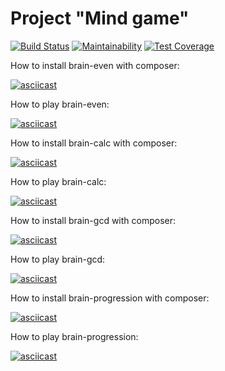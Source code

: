 # Project "Mind game"

[![Build Status](https://travis-ci.com/kalash-job/php-project-lvl1.svg?branch=master)](https://travis-ci.com/kalash-job/php-project-lvl1)
[![Maintainability](https://api.codeclimate.com/v1/badges/b5fa2f16662818f5bbc8/maintainability)](https://codeclimate.com/github/kalash-job/php-project-lvl1/maintainability)
[![Test Coverage](https://api.codeclimate.com/v1/badges/b5fa2f16662818f5bbc8/test_coverage)](https://codeclimate.com/github/kalash-job/php-project-lvl1/test_coverage)

How to install brain-even with composer:

[![asciicast](https://asciinema.org/a/20zVLE7GIzROb29orVRW5yYet.svg)](https://asciinema.org/a/20zVLE7GIzROb29orVRW5yYet)

How to play brain-even:

[![asciicast](https://asciinema.org/a/r3Riu63bLmkSsVOxDJQTNUmT8.svg)](https://asciinema.org/a/r3Riu63bLmkSsVOxDJQTNUmT8)

How to install brain-calc with composer:

[![asciicast](https://asciinema.org/a/dvQQPvDflMLV7yK1ueihJ2jLH.svg)](https://asciinema.org/a/dvQQPvDflMLV7yK1ueihJ2jLH)

How to play brain-calc:

[![asciicast](https://asciinema.org/a/L6F8ggHO4zGArKJcKXHyvjcw1.svg)](https://asciinema.org/a/L6F8ggHO4zGArKJcKXHyvjcw1)

How to install brain-gcd with composer:

[![asciicast](https://asciinema.org/a/nFqrJa7CHtBLVgVZ7NbaduhBM.svg)](https://asciinema.org/a/nFqrJa7CHtBLVgVZ7NbaduhBM)

How to play brain-gcd:

[![asciicast](https://asciinema.org/a/ypy2OyH5oUltfG9RnkGXCCPez.svg)](https://asciinema.org/a/ypy2OyH5oUltfG9RnkGXCCPez)

How to install brain-progression with composer:

[![asciicast](https://asciinema.org/a/ajH32hJjuNgoDiN8JRKD3y0b7.svg)](https://asciinema.org/a/ajH32hJjuNgoDiN8JRKD3y0b7)

How to play brain-progression:

[![asciicast](https://asciinema.org/a/uYNuwRwgU5CtTzz94yjnkuK4z.svg)](https://asciinema.org/a/uYNuwRwgU5CtTzz94yjnkuK4z)